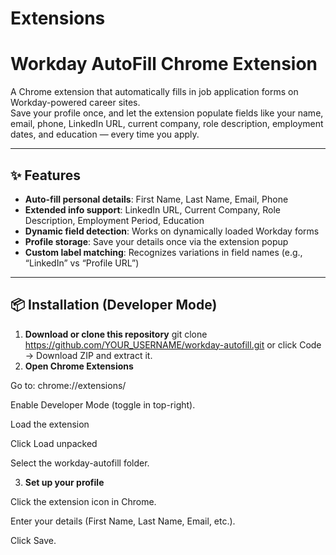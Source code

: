 # Extensions
# Workday AutoFill Chrome Extension

A Chrome extension that automatically fills in job application forms on Workday-powered career sites.  
Save your profile once, and let the extension populate fields like your name, email, phone, LinkedIn URL, current company, role description, employment dates, and education — every time you apply.

---

## ✨ Features
- **Auto-fill personal details**: First Name, Last Name, Email, Phone
- **Extended info support**: LinkedIn URL, Current Company, Role Description, Employment Period, Education
- **Dynamic field detection**: Works on dynamically loaded Workday forms
- **Profile storage**: Save your details once via the extension popup
- **Custom label matching**: Recognizes variations in field names (e.g., “LinkedIn” vs “Profile URL”)

---

## 📦 Installation (Developer Mode)
1. **Download or clone this repository** 
git clone https://github.com/YOUR_USERNAME/workday-autofill.git 
or click Code → Download ZIP and extract it.
2. **Open Chrome Extensions**

Go to: chrome://extensions/

Enable Developer Mode (toggle in top-right).

Load the extension

Click Load unpacked

Select the workday-autofill folder.

3. **Set up your profile**

Click the extension icon in Chrome.

Enter your details (First Name, Last Name, Email, etc.).

Click Save.
